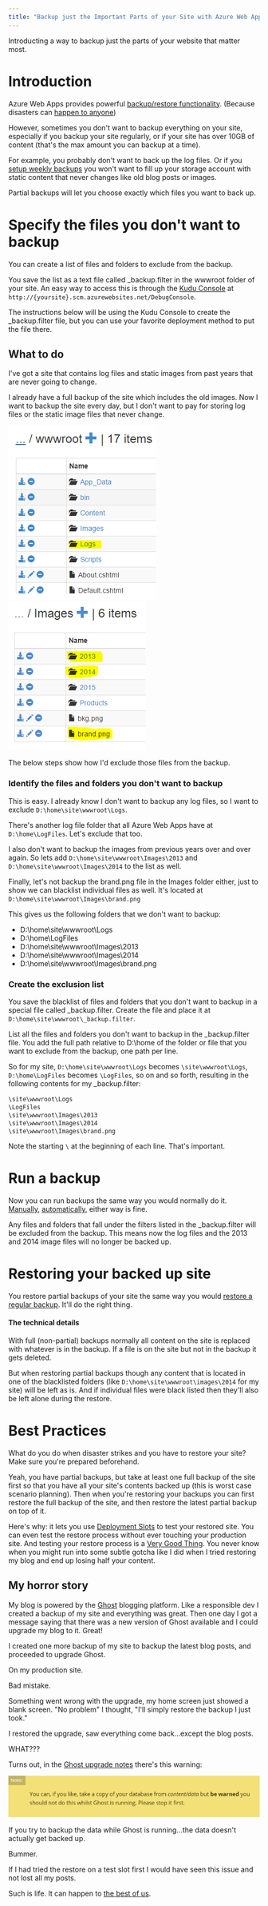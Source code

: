 ```yaml
---
title: "Backup just the Important Parts of your Site with Azure Web Apps"
---
```


Introducting a way to backup just the parts of your website that matter most.

# Introduction

Azure Web Apps provides powerful [backup/restore functionality](https://azure.microsoft.com/en-us/documentation/articles/web-sites-backup/). (Because disasters can [happen to anyone](http://blog.codinghorror.com/international-backup-awareness-day/))

However, sometimes you don't want to backup everything on your site, especially if you backup your site regularly, or if your site has over 10GB of content (that's the max amount you can backup at a time).

For example, you probably don't want to back up the log files. Or if you [setup weekly backups](https://azure.microsoft.com/en-us/documentation/articles/web-sites-backup/#configure-automated-backups) you won't want to fill up your storage account with static content that never changes like old blog posts or images. 

Partial backups will let you choose exactly which files you want to back up.

# Specify the files you don't want to backup

You can create a list of files and folders to exclude from the backup.  

You save the list as a text file called _backup.filter in the wwwroot folder of your site. An easy way to access this is through the [Kudu Console](https://github.com/projectkudu/kudu/wiki/Kudu-console) at `http://{yoursite}.scm.azurewebsites.net/DebugConsole`.  

The instructions below will be using the Kudu Console to create the _backup.filter file, but you can use your favorite deployment method to put the file there.

## What to do

I've got a site that contains log files and static images from past years that are never going to change.

I already have a full backup of the site which includes the old images. Now I want to backup the site every day, but I don't want to pay for storing log files or the static image files that never change.

![Log files directory](/images/2015/06/Logs-1.PNG) ![Images directory](/images/2015/06/Images-2.PNG)

The below steps show how I'd exclude those files from the backup.

### Identify the files and folders you don't want to backup

This is easy. I already know I don't want to backup any log files, so I want to exclude `D:\home\site\wwwroot\Logs`.  

There's another log file folder that all Azure Web Apps have at `D:\home\LogFiles`. Let's exclude that too.

I also don't want to backup the images from previous years over and over again. So lets add `D:\home\site\wwwroot\Images\2013` and `D:\home\site\wwwroot\Images\2014` to the list as well.

Finally, let's not backup the brand.png file in the Images folder either, just to show we can blacklist individual files as well. It's located at `D:\home\site\wwwroot\Images\brand.png` 

This gives us the following folders that we don't want to backup:

* D:\home\site\wwwroot\Logs
* D:\home\LogFiles
* D:\home\site\wwwroot\Images\2013
* D:\home\site\wwwroot\Images\2014
* D:\home\site\wwwroot\Images\brand.png

### Create the exclusion list

You save the blacklist of files and folders that you don't want to backup in  a special file called _backup.filter.  Create the file and place it at `D:\home\site\wwwroot\_backup.filter`.

List all the files and folders you don't want to backup in the _backup.filter file. You add the full path relative to D:\home of the folder or file that you want to exclude from the backup, one path per line.

So for my site, `D:\home\site\wwwroot\Logs` becomes `\site\wwwroot\Logs`, `D:\home\LogFiles` becomes `\LogFiles`, so on and so forth, resulting in the following contents for my _backup.filter:

	\site\wwwroot\Logs
    \LogFiles
    \site\wwwroot\Images\2013
    \site\wwwroot\Images\2014
    \site\wwwroot\Images\brand.png

Note the starting `\` at the beginning of each line. That's important.

# Run a backup

Now you can run backups the same way you would normally do it. [Manually](https://azure.microsoft.com/en-us/documentation/articles/web-sites-backup/#create-a-manual-backup), [automatically](https://azure.microsoft.com/en-us/documentation/articles/web-sites-backup/#configure-automated-backups), either way is fine.

Any files and folders that fall under the filters listed in the _backup.filter will be excluded from the backup. This means now the log files and the 2013 and 2014 image files will no longer be backed up.

# Restoring your backed up site

You restore partial backups of your site the same way you would [restore a regular backup](https://azure.microsoft.com/en-us/documentation/articles/web-sites-restore/). It'll do the right thing.

#### The technical details

With full (non-partial) backups normally all content on the site is replaced with whatever is in the backup.  If a file is on the site but not in the backup it gets deleted.

But when restoring partial backups though any content that is located in one of the blacklisted folders (like `D:\home\site\wwwroot\images\2014` for my site) will be left as is. And if individual files were black listed then they'll also be left alone during the restore.

# Best Practices

What do you do when disaster strikes and you have to restore your site?  Make sure you're prepared beforehand.

Yeah, you have partial backups, but take at least one full backup of the site first so that you have all your site's contents backed up (this is worst case scenario planning).  Then when you're restoring your backups you can first restore the full backup of the site, and then restore the latest partial backup on top of it.

Here's why: it lets you use [Deployment Slots](https://azure.microsoft.com/en-us/documentation/articles/web-sites-staged-publishing/) to test your restored site. You can even test the restore process without ever touching your production site. And testing your restore process is a [Very Good Thing](http://axcient.com/blog/one-thing-can-derail-disaster-recovery-plan/).  You never know when you might run into some subtle gotcha like I did when I tried restoring my blog and end up losing half your content.

## My horror story

My blog is powered by the [Ghost](https://ghost.org/) blogging platform.  Like a responsible dev I created a backup of my site and everything was great. Then one day I got a message saying that there was a new version of Ghost available and I could upgrade my blog to it. Great!

I created one more backup of my site to backup the latest blog posts, and proceeded to upgrade Ghost. 

On my production site. 

Bad mistake.  

Something went wrong with the upgrade, my home screen just showed a blank screen.  "No problem" I thought, "I'll simply restore the backup I just took."

I restored the upgrade, saw everything come back...except the blog posts.

WHAT???

Turns out, in the [Ghost upgrade notes](http://support.ghost.org/how-to-upgrade/) there's this warning:

![You can take a copy of your database from content/data but you  should not do this while Ghost is runing. Please stop it first](/images/2015/06/Ghost--upgrade-warning.PNG)

If you try to backup the data while Ghost is running...the data doesn't actually get backed up.

Bummer.

If I had tried the restore on a test slot first I would have seen this issue and not lost all my posts.

Such is life. It can happen to [the best of us](http://blog.codinghorror.com/international-backup-awareness-day/).  

